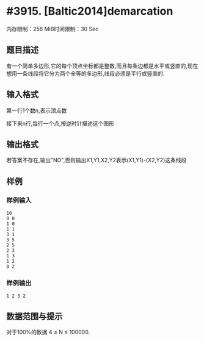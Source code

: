 # #3915. [Baltic2014]demarcation

内存限制：256 MiB时间限制：30 Sec

## 题目描述

有一个简单多边形,它的每个顶点坐标都是整数,而且每条边都是水平或竖直的,现在想用一条线段将它分为两个全等的多边形,线段必须是平行或竖直的.

## 输入格式

  第一行1个数n,表示顶点数

  接下来n行,每行一个点,按逆时针描述这个图形

## 输出格式

若答案不存在,输出"NO",否则输出X1,Y1,X2,Y2表示(X1,Y1)-(X2,Y2)这条线段

## 样例

### 样例输入

    
    10
    0 0
    1 0
    1 1
    3 1
    3 5
    2 5
    2 3
    1 3
    1 2
    0 2
    

### 样例输出

    
    1 2 3 2
    

## 数据范围与提示

对于100%的数据 4 &le; N &le; 100000.
